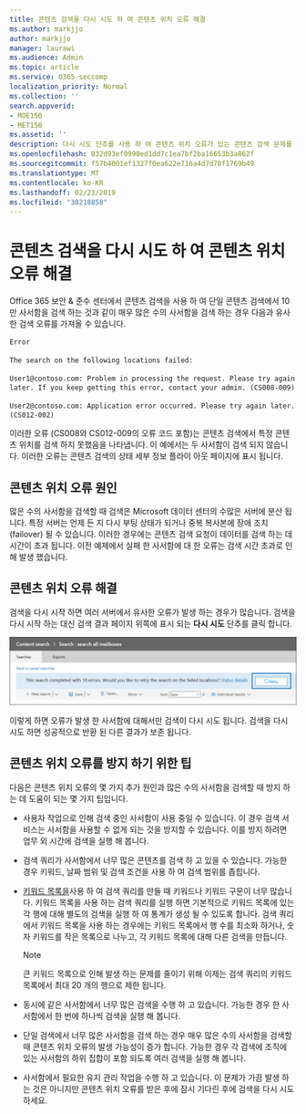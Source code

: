 ```yaml
---
title: 콘텐츠 검색을 다시 시도 하 여 콘텐츠 위치 오류 해결
ms.author: markjjo
author: markjjo
manager: laurawi
ms.audience: Admin
ms.topic: article
ms.service: O365-seccomp
localization_priority: Normal
ms.collection: ''
search.appverid:
- MOE150
- MET150
ms.assetid: ''
description: 다시 시도 단추를 사용 하 여 콘텐츠 위치 오류가 있는 콘텐츠 검색 문제를 해결 합니다.
ms.openlocfilehash: 032d93ef0990ed1dd7c1ea7bf2ba16653b3a862f
ms.sourcegitcommit: f57b4001ef1327f0ea622e716a4d7d78f1769b49
ms.translationtype: MT
ms.contentlocale: ko-KR
ms.lasthandoff: 02/23/2019
ms.locfileid: "30218858"
---
```

# <a name="retry-a-content-search-to-resolve-a-content-location-error"></a>콘텐츠 검색을 다시 시도 하 여 콘텐츠 위치 오류 해결

Office 365 보안 & 준수 센터에서 콘텐츠 검색을 사용 하 여 단일 콘텐츠 검색에서 10만 사서함을 검색 하는 것과 같이 매우 많은 수의 사서함을 검색 하는 경우 다음과 유사한 검색 오류를 가져올 수 있습니다.

```
Error

The search on the following locations failed:

User1@contoso.com: Problem in processing the request. Please try again later. If you keep getting this error, contact your admin. (CS008-009)

User2@contoso.com: Application error occurred. Please try again later. (CS012-002)
```

이러한 오류 (CS008와 CS012-009의 오류 코드 포함)는 콘텐츠 검색에서 특정 콘텐츠 위치를 검색 하지 못했음을 나타냅니다. 이 예에서는 두 사서함이 검색 되지 않습니다. 이러한 오류는 콘텐츠 검색의 상태 세부 정보 플라이 아웃 페이지에 표시 됩니다.

## <a name="cause-of-content-location-errors"></a>콘텐츠 위치 오류 원인

많은 수의 사서함을 검색할 때 검색은 Microsoft 데이터 센터의 수많은 서버에 분산 됩니다. 특정 서버는 언제 든 지 다시 부팅 상태가 되거나 중복 복사본에 장애 조치 (failover) 될 수 있습니다. 이러한 경우에는 콘텐츠 검색 요청이 데이터를 검색 하는 데 시간이 초과 됩니다. 이전 예제에서 실패 한 사서함에 대 한 오류는 검색 시간 초과로 인해 발생 했습니다.

## <a name="resolving-content-location-errors"></a>콘텐츠 위치 오류 해결

검색을 다시 시작 하면 여러 서버에서 유사한 오류가 발생 하는 경우가 많습니다. 검색을 다시 시작 하는 대신 검색 결과 페이지 위쪽에 표시 되는 **다시 시도** 단추를 클릭 합니다.

![다시 시도 단추를 클릭 하 여 콘텐츠 위치 오류 해결](media/retrycontentsearch3.png)

이렇게 하면 오류가 발생 한 사서함에 대해서만 검색이 다시 시도 됩니다. 검색을 다시 시도 하면 성공적으로 반환 된 다른 결과가 보존 됩니다.

## <a name="tips-to-avoid-content-location-errors"></a>콘텐츠 위치 오류를 방지 하기 위한 팁

다음은 콘텐츠 위치 오류의 몇 가지 추가 원인과 많은 수의 사서함을 검색할 때 방지 하는 데 도움이 되는 몇 가지 팁입니다.

- 사용자 작업으로 인해 검색 중인 사서함이 사용 중일 수 있습니다. 이 경우 검색 서비스는 사서함을 사용할 수 없게 되는 것을 방지할 수 있습니다. 이를 방지 하려면 업무 외 시간에 검색을 실행 해 봅니다.

- 검색 쿼리가 사서함에서 너무 많은 콘텐츠를 검색 하 고 있을 수 있습니다. 가능한 경우 키워드, 날짜 범위 및 검색 조건을 사용 하 여 검색 범위를 좁힙니다.

- [키워드 목록을](view-keyword-statistics-for-content-search.md#get-keyword-statistics-for-content-searches)사용 하 여 검색 쿼리를 만들 때 키워드나 키워드 구문이 너무 많습니다. 키워드 목록을 사용 하는 검색 쿼리를 실행 하면 기본적으로 키워드 목록에 있는 각 행에 대해 별도의 검색을 실행 하 여 통계가 생성 될 수 있도록 합니다. 검색 쿼리에서 키워드 목록을 사용 하는 경우에는 키워드 목록에서 행 수를 최소화 하거나, 숫자 키워드를 작은 목록으로 나누고, 각 키워드 목록에 대해 다른 검색을 만듭니다.

  > [!NOTE]
  > 큰 키워드 목록으로 인해 발생 하는 문제를 줄이기 위해 이제는 검색 쿼리의 키워드 목록에서 최대 20 개의 행으로 제한 됩니다.

- 동시에 같은 사서함에서 너무 많은 검색을 수행 하 고 있습니다. 가능한 경우 한 사서함에서 한 번에 하나씩 검색을 실행 해 봅니다.

- 단일 검색에서 너무 많은 사서함을 검색 하는 경우 매우 많은 수의 사서함을 검색할 때 콘텐츠 위치 오류의 발생 가능성이 증가 합니다. 가능한 경우 각 검색에 조직에 있는 사서함의 하위 집합이 포함 되도록 여러 검색을 실행 해 봅니다.

- 사서함에서 필요한 유지 관리 작업을 수행 하 고 있습니다. 이 문제가 가끔 발생 하는 것은 아니지만 콘텐츠 위치 오류를 받은 후에 잠시 기다린 후에 검색을 다시 시도 하세요.
